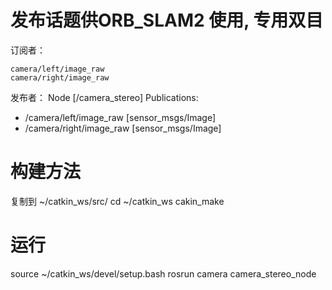 # 发布话题供ORB_SLAM2 使用, 专用双目

订阅者：
```shell
camera/left/image_raw
camera/right/image_raw
```

发布者：
Node [/camera_stereo]
Publications: 
 * /camera/left/image_raw [sensor_msgs/Image]
 * /camera/right/image_raw [sensor_msgs/Image]

# 构建方法
复制到 ~/catkin_ws/src/
cd ~/catkin_ws
cakin_make

# 运行
source ~/catkin_ws/devel/setup.bash
rosrun camera camera_stereo_node
